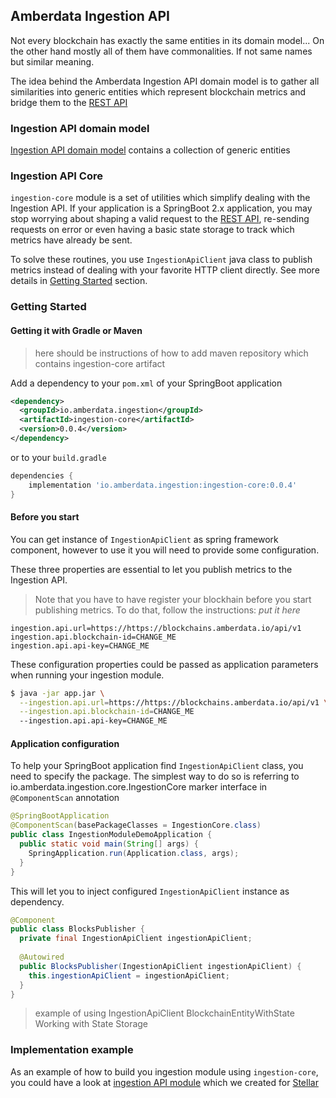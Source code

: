 ## Amberdata Ingestion API

Not every blockchain has exactly the same entities in its domain model... On the other hand mostly all of them have commonalities. If not same names but similar meaning. 

The idea behind the Amberdata Ingestion API domain model is to gather all similarities 
into generic entities which represent blockchain metrics and bridge them to the [REST API](https://blockchains.amberdata.io/api/v1/spec)


### Ingestion API domain model

[Ingestion API domain model](https://github.com/amberdata/ingestion-domain-model/blob/master/README.md#getting-started) contains a collection of generic entities 

### Ingestion API Core

`ingestion-core` module is a set of utilities which simplify dealing with the Ingestion API. 
If your application is a SpringBoot 2.x application, 
you may stop worrying about shaping a valid request to the [REST API](https://blockchains.amberdata.io/api/v1/spec),
re-sending requests on error or even having a basic state storage to track which metrics have already be sent.

To solve these routines, you use `IngestionApiClient` java class to publish metrics instead of dealing with your favorite HTTP client directly.
See more details in [Getting Started](#getting-started) section.

### Getting Started

#### Getting it with Gradle or Maven

> here should be instructions of how to add maven repository which contains ingestion-core artifact

Add a dependency to your `pom.xml` of your SpringBoot application

```xml
<dependency>
  <groupId>io.amberdata.ingestion</groupId>
  <artifactId>ingestion-core</artifactId>
  <version>0.0.4</version>
</dependency>

```

or to your `build.gradle`

```gradle
dependencies {
    implementation 'io.amberdata.ingestion:ingestion-core:0.0.4'
}
```

#### Before you start

You can get instance of `IngestionApiClient` as spring framework component, however to use it you will need to provide some configuration.

These three properties are essential to let you publish metrics to the Ingestion API. 

> Note that you have to have register your blockhain before you start publishing metrics. To do that, follow the instructions: *put it here*

```properties
ingestion.api.url=https://https://blockchains.amberdata.io/api/v1
ingestion.api.blockchain-id=CHANGE_ME
ingestion.api.api-key=CHANGE_ME
```

These configuration properties could be passed as application parameters when running your ingestion module. 

```bash
$ java -jar app.jar \
  --ingestion.api.url=https://https://blockchains.amberdata.io/api/v1 \
  --ingestion.api.blockchain-id=CHANGE_ME
  --ingestion.api.api-key=CHANGE_ME
```

#### Application configuration

To help your SpringBoot application find `IngestionApiClient` class, you need to specify the package.
The simplest way to do so is referring to io.amberdata.ingestion.core.IngestionCore marker interface in` @ComponentScan` annotation

```java 
@SpringBootApplication
@ComponentScan(basePackageClasses = IngestionCore.class)
public class IngestionModuleDemoApplication {
  public static void main(String[] args) {
    SpringApplication.run(Application.class, args);
  }
}
```

This will let you to inject configured `IngestionApiClient` instance as dependency. 

```java 
@Component
public class BlocksPublisher {
  private final IngestionApiClient ingestionApiClient;
  
  @Autowired
  public BlocksPublisher(IngestionApiClient ingestionApiClient) {
    this.ingestionApiClient = ingestionApiClient;
  }
}
```

> example of using IngestionApiClient
> BlockchainEntityWithState
> Working with State Storage

### Implementation example

As an example of how to build you ingestion module using `ingestion-core`, you could have a look at [ingestion API module](https://github.com/amberdata/stellar-ingestion-api-module) which we created for [Stellar](https://www.stellar.org)  
